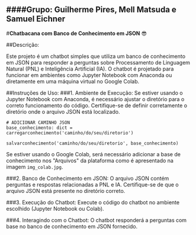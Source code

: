 ####Grupo: Guilherme Pires, Mell Matsuda e Samuel Eichner
---
#**Chatbacana com Banco de Conhecimento em JSON** 😎

##Descrição:

Este projeto é um chatbot simples que utiliza um banco de conhecimento em JSON para responder a perguntas sobre Processamento de Linguagem Natural (PNL) e Inteligência Artificial (IA). O chatbot é projetado para funcionar em ambientes como Jupyter Notebook com Anaconda ou diretamente em uma máquina virtual no Google Colab.

##Instruções de Uso:
###1. Ambiente de Execução:
Se estiver usando o Jupyter Notebook com Anaconda, é necessário ajustar o diretório para o correto funcionamento do código. Certifique-se de definir corretamente o diretório onde o arquivo JSON está localizado.

```
# ADICIONAR CAMINHO JSON
base_conhecimento: dict = carregarconhecimento('caminho/do/seu/diretorio')

salvarconhecimento('caminho/do/seu/diretorio', base_conhecimento)
```

Se estiver usando o Google Colab, será necessário adicionar a base de conhecimento nos "Arquivos" da plataforma como é apresentado na imagem ```img_colab.jpg```.


###2. Banco de Conhecimento em JSON:
O arquivo JSON contém perguntas e respostas relacionadas a PNL e IA. Certifique-se de que o arquivo JSON está presente no diretório correto.

###3. Execução do Chatbot:
Execute o código do chatbot no ambiente escolhido (Jupyter Notebook ou Colab).

###4. Interagindo com o Chatbot:
O chatbot responderá a perguntas com base no banco de conhecimento em JSON fornecido.
